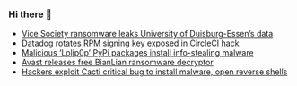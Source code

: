 ### Hi there 👋

<!--START_SECTION:feed-->
* [Vice Society ransomware leaks University of Duisburg-Essen’s data](https://www.bleepingcomputer.com/news/security/vice-society-ransomware-leaks-university-of-duisburg-essen-s-data/)
* [Datadog rotates RPM signing key exposed in CircleCI hack](https://www.bleepingcomputer.com/news/security/datadog-rotates-rpm-signing-key-exposed-in-circleci-hack/)
* [Malicious ‘Lolip0p’ PyPi packages install info-stealing malware](https://www.bleepingcomputer.com/news/security/malicious-lolip0p-pypi-packages-install-info-stealing-malware/)
* [Avast releases free BianLian ransomware decryptor](https://www.bleepingcomputer.com/news/security/avast-releases-free-bianlian-ransomware-decryptor/)
* [Hackers exploit Cacti critical bug to install malware, open reverse shells](https://www.bleepingcomputer.com/news/security/hackers-exploit-cacti-critical-bug-to-install-malware-open-reverse-shells/)
<!--END_SECTION:feed-->

<!--
**frankenk/frankenk** is a ✨ _special_ ✨ repository because its `README.md` (this file) appears on your GitHub profile.

Here are some ideas to get you started:

- 🔭 I’m currently working on ...
- 🌱 I’m currently learning ...
- 👯 I’m looking to collaborate on ...
- 🤔 I’m looking for help with ...
- 💬 Ask me about ...
- 📫 How to reach me: ...
- 😄 Pronouns: ...
- ⚡ Fun fact: ...
-->



